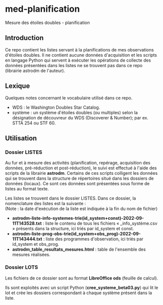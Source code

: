 # med-planification
Mesure des étoiles doubles - planification

## Introduction
Ce repo contient les listes servant à la planifications de mes observations d'étoiles doubles. Il ne contient aucune données d'acquisition et les scripts en langage Python qui servent à exécuter les opérations de collecte des données présentées dans les listes ne se trouvent pas dans ce repo (librairie astrodm de l'auteur).

## Lexique

Quelques notes concernant le vocabulaire utilisé dans ce repo.

* WDS : le Washington Doubles Star Catalog.
* système : un système d'étoiles doubles (ou multiples) selon la désignation de découvreur du WDS (Discoverer & Number); par ex. STTA 254 ou STF 60.

## Utilisation
### Dossier LISTES
Au fur et à mesure des activités (planification, repérage, acquisition des données, pré-réduction et post-réduction), le suivi est effectué à l'aide des scripts de la librairie __astrodm__. Certains de ces scripts colligent les données qui se trouvent dans la structure de répertoires situé dans les dossiers de données (locaux). Ce sont ces données sont présentées sous forme de listes au format texte.

Les listes se trouvent dans le dossier LISTES. Dans ce dossier, la nomenclature des listes est la suivante :<br>
(Note : la date d'exécution de la liste est indiquée à la fin du nom de fichier)
* __astrodm-liste-info-systemes-trie(id_system+const)-2022-09-11T143528.txt__ : liste le contenu de tous les fichiers « _info_système.csv » présents dans la structure, ici triés par id_system et const.
* __astrodm-liste-prog-obs-trie(id_system+obs_prog)-2022-09-11T143444.txt__ : liste des programmes d'observation, ici triés par id_system et obs_prog.
* __astrodm_table_resultats_mesures.html__ : table de l'ensemble des mesures réalisées.

### Dossier LOTS
Les fichiers de ce dossier sont au format __LibreOffice ods__ (feuille de calcul).

Ils sont exploités avec un script Python (__cree_systeme_beta03.py__) qui lit le lot et crée les dossiers correspondant à chaque système présent dans la liste.
